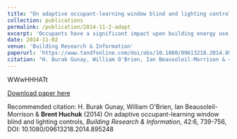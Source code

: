```yaml
---
title: "On adaptive occupant-learning window blind and lighting controls"
collection: publications
permalink: /publication/2014-11-2-adapt
excerpt: 'Occupants have a significant impact upon building energy use, e.g. through the actuation of window blinds and switching off lights. Automation systems with fixed set points for controlling blinds and lights have been used in some applications as an attempt to mitigate the impact of occupant behaviour upon energy consumption. A conceptual framework of an alternative control method is presented, one in which the control system adapts control set points in real time to each occupant's preferences. The potential of this hypothesis is demonstrated through a simulation-based study focused on a hypothetical south-facing office with existing empirical models that predict occupant behaviour regarding the control of window blinds and lights. The performance of a proposed adaptive automation system is simulated, one in which window-blind and lighting control set points are adapted in real time to learn the modelled occupant preferences using a Kalman filter. The performance of this alternative occupant-learning method of control is contrasted to that of two conventional control methods, one in which occupants have manual control over window blinds and lights, and the other that employs an automation system with fixed set points. The simulation results indicate that such an adaptive occupant-learning control method could lead to substantial energy savings.'
date: 2014-11-02
venue: 'Building Research & Information'
paperurl: 'https://www.tandfonline.com/doi/abs/10.1080/09613218.2014.895248'
citation: "H. Burak Gunay, William O'Brien, Ian Beausoleil-Morrison & <b>Brent Huchuk</b> (2014) On adaptive occupant-learning window blind and lighting controls, <i>Building Research & Information</i>, 42:6, 739-756, DOI: 10.1080/09613218.2014.895248"
---
```


WWwHHHATt

[Download paper here](https://www.tandfonline.com/doi/abs/10.1080/09613218.2014.895248)

Recommended citation: H. Burak Gunay, William O'Brien, Ian Beausoleil-Morrison & <b>Brent Huchuk</b> (2014) On adaptive occupant-learning window blind and lighting controls, <i>Building Research & Information</i>, 42:6, 739-756, DOI: 10.1080/09613218.2014.895248